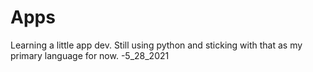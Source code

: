 # Apps
Learning a little app dev. Still using python and sticking with that as my primary language for now. -5_28_2021
